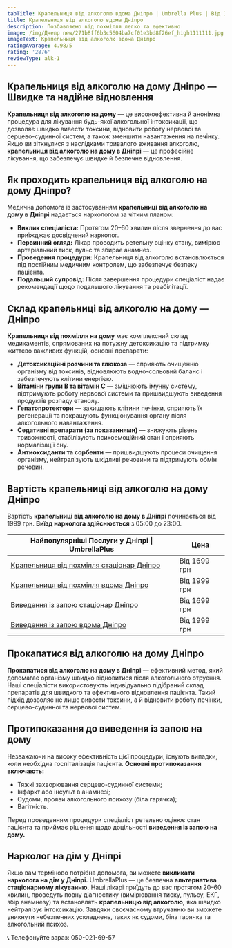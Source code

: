 ```yaml
---
tabTitle: Крапельниця від алкоголю вдома Дніпро | Umbrella Plus | Від 1999 грн
title: Крапельниця від алкоголю вдома Дніпро
description: Позбавляємо від похмілля легко та ефективно
image: /img/Днепр new/271b8ff6b3c5604ba7cf01e3bd8f26ef_high1111111.jpg
imageText: Крапельниця від алкоголю вдома Дніпро
ratingAvarage: 4.98/5
rating: '2876'
reviewType: alk-1
---
```


## Крапельниця від алкоголю на дому Дніпро — Швидке та надійне відновлення

**Крапельниця від алкоголю на дому** — це високоефективна й анонімна процедура для лікування будь-якої алкогольної інтоксикації, що дозволяє швидко вивести токсини, відновити роботу нервової та серцево-судинної систем, а також зменшити навантаження на печінку. Якщо ви зіткнулися з наслідками тривалого вживання алкоголю, **крапельниця від алкоголю на дому в Дніпрі** — це професійне лікування, що забезпечує швидке й безпечне відновлення.

## Як проходить крапельниця від алкоголю на дому Дніпро?

Медична допомога із застосуванням **крапельниці від алкоголю на дому в Дніпрі** надається наркологом за чітким планом:

* **Виклик спеціаліста:** Протягом 20–60 хвилин після звернення до вас приїжджає досвідчений нарколог.
* **Первинний огляд:** Лікар проводить ретельну оцінку стану, вимірює артеріальний тиск, пульс та збирає анамнез.
* **Проведення процедури:** Крапельниця від алкоголю встановлюється під постійним медичним контролем, що забезпечує безпеку пацієнта.
* **Подальший супровід:** Після завершення процедури спеціаліст надає рекомендації щодо подальшого лікування та реабілітації.

## Склад крапельниці від алкоголю на дому — Дніпро

**Крапельниця від похмілля на дому** має комплексний склад медикаментів, спрямованих на потужну детоксикацію та підтримку життєво важливих функцій, основні препарати:

* **Детоксикаційні розчини та глюкоза** — сприяють очищенню організму від токсинів, відновлюють водно-сольовий баланс і забезпечують клітини енергією.
* **Вітаміни групи B та вітамін C** — зміцнюють імунну систему, підтримують роботу нервової системи та пришвидшують виведення продуктів розпаду етанолу.
* **Гепатопротектори** — захищають клітини печінки, сприяють їх регенерації та покращують функціонування органу після алкогольного навантаження.
* **Седативні препарати (за показаннями)** — знижують рівень тривожності, стабілізують психоемоційний стан і сприяють нормалізації сну.
* **Антиоксиданти та сорбенти** — пришвидшують процеси очищення організму, нейтралізують шкідливі речовини та підтримують обмін речовин.

## Вартість крапельниці від алкоголю на дому Дніпро

Вартість **крапельниці від алкоголю на дому в Дніпрі** починається від 1999 грн. **Виїзд нарколога здійснюється** з 05:00 до 23:00.

| Найпопулярніші Послуги у Дніпрі \| UmbrellaPlus                              | Цена         |
| ---------------------------------------------------------------------------- | ------------ |
| [Крапельниця від похмілля стаціонар Дніпро](Kapelnica_ot_alkogola_dnepr)     | Від 1699 грн |
| [Крапельниця від похмілля вдома Дніпро](Kapelnica_ot_alkogola_na_domy_dnepr) | Від 1999 грн |
| [Виведення із запою стаціонар Дніпро](Vivod-iz-zapoia-dnepr-ua)              | Від 1699 грн |
| [Виведення із запою вдома Дніпро](Vivod-iz-zapoia-na-domy-dnepr-ua)          | Від 1999 грн |

## Прокапатися від алкоголю на дому Дніпро

**Прокапатися від алкоголю на дому в Дніпрі** — ефективний метод, який допомагає організму швидко відновитися після алкогольного отруєння. Наші спеціалісти використовують індивідуально підібраний склад препаратів для швидкого та ефективного відновлення пацієнта. Такий підхід дозволяє не лише вивести токсини, а й відновити роботу печінки, серцево-судинної та нервової систем.

## Протипоказання до виведення із запою на дому

Незважаючи на високу ефективність цієї процедури, існують випадки, коли необхідна госпіталізація пацієнта. **Основні протипоказання включають:**

* Тяжкі захворювання серцево-судинної системи;
* Інфаркт або інсульт в анамнезі;
* Судоми, прояви алкогольного психозу (біла гарячка);
* Вагітність.

Перед проведенням процедури спеціаліст ретельно оцінює стан пацієнта та приймає рішення щодо доцільності **виведення із запою на дому.**

## Нарколог на дім у Дніпрі

Якщо вам терміново потрібна допомога, ви можете **викликати нарколога на дім у Дніпрі.** UmbrellaPlus — це безпечна **альтернатива стаціонарному лікуванню.** Наші лікарі приїдуть до вас протягом 20–60 хвилин, проведуть повну діагностику (вимірювання тиску, пульсу, ЕКГ, збір анамнезу) та встановлять **крапельницю від алкоголю,** яка швидко нейтралізує інтоксикацію. Завдяки своєчасному втручанню ви зможете уникнути небезпечних ускладнень, таких як судоми, біла гарячка та алкогольний психоз.

📞 Телефонуйте зараз: 050-021-69-57
